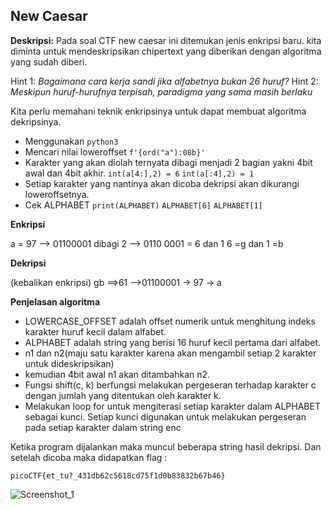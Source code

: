 ## New Caesar

**Deskripsi:**
Pada soal CTF new caesar ini ditemukan jenis enkripsi baru. kita diminta untuk mendeskripsikan chipertext yang diberikan dengan algoritma yang sudah diberi.

Hint 1: *Bagaimana cara kerja sandi jika alfabetnya bukan 26 huruf?*
Hint 2: *Meskipun huruf-hurufnya terpisah, paradigma yang sama masih berlaku*

Kita perlu memahani teknik enkripsinya untuk dapat membuat algoritma dekripsinya.

- Menggunakan `python3`
- Mencari nilai loweroffset  `f'{ord("a"):08b}'`
- Karakter yang akan diolah ternyata dibagi menjadi 2 bagian yakni 4bit awal dan 4bit akhir.
  `int(a[4:],2) = 6`
  `int(a[:4],2) = 1`
- Setiap karakter yang nantinya akan dicoba dekripsi akan dikurangi loweroffsetnya.
- Cek ALPHABET
`print(ALPHABET)`
`ALPHABET[6]`
`ALPHABET[1]`


**Enkripsi**

a = 97 --> 01100001
dibagi 2 --> 0110 0001 = 6 dan 1
6 =g dan 1 =b 

**Dekripsi**

(kebalikan enkripsi)
gb ==>61 -->01100001 -> 97 -> a

**Penjelasan algoritma**

- LOWERCASE_OFFSET adalah offset numerik untuk menghitung indeks karakter huruf kecil dalam alfabet.
- ALPHABET adalah string yang berisi 16 huruf kecil pertama dari alfabet.
- n1 dan n2(maju satu karakter karena akan mengambil setiap 2 karakter untuk dideskripsikan)
- kemudian 4bit awal n1 akan ditambahkan n2. 
- Fungsi shift(c, k) berfungsi melakukan pergeseran terhadap karakter c dengan jumlah yang ditentukan oleh karakter k.
- Melakukan loop for untuk mengiterasi setiap karakter dalam ALPHABET sebagai kunci. Setiap kunci digunakan untuk melakukan pergeseran pada setiap karakter dalam string enc

Ketika program dijalankan maka muncul beberapa string hasil dekripsi. Dan setelah dicoba maka didapatkan 
flag : 

`picoCTF{et_tu?_431db62c5618cd75f1d0b83832b67b46}`

![Screenshot_1](https://github.com/Naraduhita/kripto-picoctf-writeup/assets/102397053/bb2354fc-f473-403b-8e1a-7887fa864f1c)

